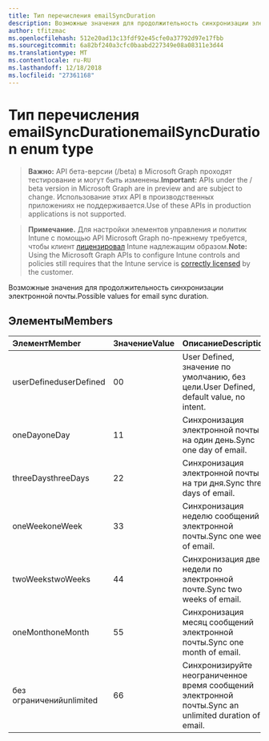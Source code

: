 ```yaml
---
title: Тип перечисления emailSyncDuration
description: Возможные значения для продолжительность синхронизации электронной почты.
author: tfitzmac
ms.openlocfilehash: 512e20ad13c13fdf92e45cfe0a37792d97e17fbb
ms.sourcegitcommit: 6a82bf240a3cfc0baabd227349e08a08311e3d44
ms.translationtype: MT
ms.contentlocale: ru-RU
ms.lasthandoff: 12/18/2018
ms.locfileid: "27361168"
---
```

# <a name="emailsyncduration-enum-type"></a><span data-ttu-id="7b802-103">Тип перечисления emailSyncDuration</span><span class="sxs-lookup"><span data-stu-id="7b802-103">emailSyncDuration enum type</span></span>

> <span data-ttu-id="7b802-104">**Важно:** API бета-версии (/beta) в Microsoft Graph проходят тестирование и могут быть изменены.</span><span class="sxs-lookup"><span data-stu-id="7b802-104">**Important:** APIs under the / beta version in Microsoft Graph are in preview and are subject to change.</span></span> <span data-ttu-id="7b802-105">Использование этих API в производственных приложениях не поддерживается.</span><span class="sxs-lookup"><span data-stu-id="7b802-105">Use of these APIs in production applications is not supported.</span></span>

> <span data-ttu-id="7b802-106">**Примечание.** Для настройки элементов управления и политик Intune с помощью API Microsoft Graph по-прежнему требуется, чтобы клиент [лицензировал](https://go.microsoft.com/fwlink/?linkid=839381) Intune надлежащим образом.</span><span class="sxs-lookup"><span data-stu-id="7b802-106">**Note:** Using the Microsoft Graph APIs to configure Intune controls and policies still requires that the Intune service is [correctly licensed](https://go.microsoft.com/fwlink/?linkid=839381) by the customer.</span></span>

<span data-ttu-id="7b802-107">Возможные значения для продолжительность синхронизации электронной почты.</span><span class="sxs-lookup"><span data-stu-id="7b802-107">Possible values for email sync duration.</span></span>
## <a name="members"></a><span data-ttu-id="7b802-108">Элементы</span><span class="sxs-lookup"><span data-stu-id="7b802-108">Members</span></span>
|<span data-ttu-id="7b802-109">Элемент</span><span class="sxs-lookup"><span data-stu-id="7b802-109">Member</span></span>|<span data-ttu-id="7b802-110">Значение</span><span class="sxs-lookup"><span data-stu-id="7b802-110">Value</span></span>|<span data-ttu-id="7b802-111">Описание</span><span class="sxs-lookup"><span data-stu-id="7b802-111">Description</span></span>|
|:---|:---|:---|
|<span data-ttu-id="7b802-112">userDefined</span><span class="sxs-lookup"><span data-stu-id="7b802-112">userDefined</span></span>|<span data-ttu-id="7b802-113">0</span><span class="sxs-lookup"><span data-stu-id="7b802-113">0</span></span>|<span data-ttu-id="7b802-114">User Defined, значение по умолчанию, без цели.</span><span class="sxs-lookup"><span data-stu-id="7b802-114">User Defined, default value, no intent.</span></span>|
|<span data-ttu-id="7b802-115">oneDay</span><span class="sxs-lookup"><span data-stu-id="7b802-115">oneDay</span></span>|<span data-ttu-id="7b802-116">1</span><span class="sxs-lookup"><span data-stu-id="7b802-116">1</span></span>|<span data-ttu-id="7b802-117">Синхронизация электронной почты на один день.</span><span class="sxs-lookup"><span data-stu-id="7b802-117">Sync one day of email.</span></span>|
|<span data-ttu-id="7b802-118">threeDays</span><span class="sxs-lookup"><span data-stu-id="7b802-118">threeDays</span></span>|<span data-ttu-id="7b802-119">2</span><span class="sxs-lookup"><span data-stu-id="7b802-119">2</span></span>|<span data-ttu-id="7b802-120">Синхронизация электронной почты на три дня.</span><span class="sxs-lookup"><span data-stu-id="7b802-120">Sync three days of email.</span></span>|
|<span data-ttu-id="7b802-121">oneWeek</span><span class="sxs-lookup"><span data-stu-id="7b802-121">oneWeek</span></span>|<span data-ttu-id="7b802-122">3</span><span class="sxs-lookup"><span data-stu-id="7b802-122">3</span></span>|<span data-ttu-id="7b802-123">Синхронизация неделю сообщений электронной почты.</span><span class="sxs-lookup"><span data-stu-id="7b802-123">Sync one week of email.</span></span>|
|<span data-ttu-id="7b802-124">twoWeeks</span><span class="sxs-lookup"><span data-stu-id="7b802-124">twoWeeks</span></span>|<span data-ttu-id="7b802-125">4</span><span class="sxs-lookup"><span data-stu-id="7b802-125">4</span></span>|<span data-ttu-id="7b802-126">Синхронизация две недели по электронной почте.</span><span class="sxs-lookup"><span data-stu-id="7b802-126">Sync two weeks of email.</span></span>|
|<span data-ttu-id="7b802-127">oneMonth</span><span class="sxs-lookup"><span data-stu-id="7b802-127">oneMonth</span></span>|<span data-ttu-id="7b802-128">5</span><span class="sxs-lookup"><span data-stu-id="7b802-128">5</span></span>|<span data-ttu-id="7b802-129">Синхронизация месяц сообщений электронной почты.</span><span class="sxs-lookup"><span data-stu-id="7b802-129">Sync one month of email.</span></span>|
|<span data-ttu-id="7b802-130">без ограничений</span><span class="sxs-lookup"><span data-stu-id="7b802-130">unlimited</span></span>|<span data-ttu-id="7b802-131">6</span><span class="sxs-lookup"><span data-stu-id="7b802-131">6</span></span>|<span data-ttu-id="7b802-132">Синхронизируйте неограниченное время сообщений электронной почты.</span><span class="sxs-lookup"><span data-stu-id="7b802-132">Sync an unlimited duration of email.</span></span>|





